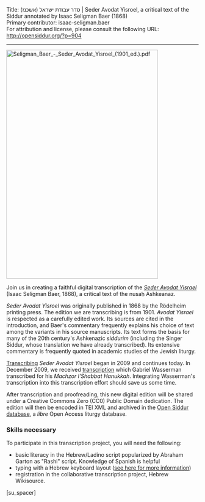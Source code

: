 <html>
<head></head>
<body>
Title: סדר עבודת ישראל (אשכנז)‏ | Seder Avodat Yisroel, a critical text of the Siddur annotated by Isaac Seligman Baer (1868)<br />
Primary contributor: isaac-seligman.baer<br />
For attribution and license, please consult the following URL: <a href="http://opensiddur.org/?p=904">http://opensiddur.org/?p=904</a>
<p />
<hr />

<a href="http://he.wikisource.org/wiki/%D7%9E%D7%A4%D7%AA%D7%97:Seligman_Baer_-_Seder_Avodat_Yisroel_(1901_ed.).pdf" rel="attachment wp-att-7985"><img src="https://opensiddur.org/wp-content/uploads/2013/12/Seligman_Baer_-_Seder_Avodat_Yisroel_1901_ed..pdf.jpg" alt="Seligman_Baer_-_Seder_Avodat_Yisroel_(1901_ed.).pdf" width="397" height="599" class="alignright size-full wp-image-7985" /></a>

Join us in creating a faithful digital transcription of the <a href="http://he.wikisource.org/wiki/%D7%9E%D7%A4%D7%AA%D7%97:Seligman_Baer_-_Seder_Avodat_Yisroel_(1901_ed.).pdf"><em>Seder Avodat Yisrael</em></a> (Isaac Seligman Baer, 1868), a critical text of the nusaḥ Ashkeanaz.

<em>Seder Avodat Yisroel</em> was originally published in 1868 by the Rödelheim printing press. The edition we are transcribing is from 1901. <em>Avodat Yisrael</em> is respected as a carefully edited work. Its sources are cited in the introduction, and Baer's commentary frequently explains his choice of text among the variants in his source manuscripts. Its text forms the basis for many of the 20th century's Ashkenazic <em>siddurim</em> (including the Singer Siddur, whose translation we have already transcribed). Its extensive commentary is frequently quoted in academic studies of the Jewish liturgy.

<a href="http://he.wikisource.org/wiki/%D7%9E%D7%A4%D7%AA%D7%97:Seligman_Baer_-_Seder_Avodat_Yisroel_(1901_ed.).pdf">Transcribing</a> <em>Seder Avodat Yisroel</em> began in 2009 and continues today. In December 2009, we received <a href="https://opensiddur.org/set-prayers/siddurim/ashkenaz/nusah-ashkenaz-minhag-frankfurt-am-main-as-transcribed-from-seder-avodat-yisrael-seligman-baer-1868-by-gabriel-wasserman/">transcription</a> which Gabriel Wasserman transcribed for his <em>Machzor l'Shabbat Hanukkah</em>. Integrating Wasserman's transcription into this transcription effort should save us some time.

After transcription and proofreading, this new digital edition will be shared under a Creative Commons Zero (CC0) Public Domain dedication. The edition will then be encoded in TEI XML and archived in the <a href="http://app.opensiddur.org">Open Siddur database</a>, a <em>libre</em> Open Access liturgy database.

<h3>Skills necessary</h3>

To participate in this transcription project, you will need the following:

<ul>
    <li>basic literacy in the Hebrew/Ladino script popularized by Abraham Garton as "Rashi" script. Knowledge of Spanish is helpful</li>
    <li>typing with a Hebrew keyboard layout (<a href="https://opensiddur.org/tools/transcribe/">see here for more information</a>)</li>
    <li>registration in the collaborative transcription project, Hebrew Wikisource.</li>
</ul>

[su_spacer]
</body>
</html>